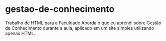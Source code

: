 # gestao-de-conhecimento
Trabalho de HTML para a Faculdade
Aborda o que eu aprendi sobre Gestão de Conhecimento durante a aula, aplicado em um site simples utilizando apenas HTML.